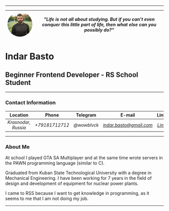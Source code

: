 ***********
| ![Profile Picture](img/img-profile.png) | *"Life is not all about studying. But if you can’t even conquer this little part of life, then what else can you possibly do?"* |
| ---------- | --------- |
# Indar Basto
## Beginner Frontend Developer - RS School Student
***********
### **Contact Information**
| Location | Phone | Telegram | E-mail | LinkedIn | GitHub |
| :--------: | :--------: | :--------: | :--------: | :--------: | :--------: |
| *Krasnodar, Russia* | *+79181712712* | *@wowblvck* | *indar.basto@gmail.com* | *[LinkedIn](https://www.linkedin.com/in/ibasto/)* | *[GitHub](https://github.com/wowblvck)* |
***********
### **About Me**
At school I played GTA SA Multiplayer and at the same time wrote servers in the PAWN programming language (similar to C).

Graduated from Kuban State Technological University with a degree in Mechanical Engineering. I have been working for 7 years in the field of design and development of equipment for nuclear power plants.

I came to RSS because I want to get knowledge in programming, as it seems to me that I am not doing my job.
***********